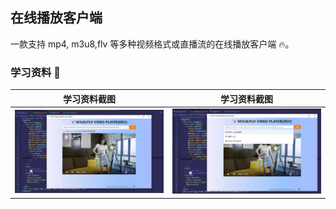## 在线播放客户端

一款支持 mp4, m3u8,flv 等多种视频格式或直播流的在线播放客户端 🔥。

### 学习资料 🤩

|       学习资料截图        |       学习资料截图        |
| :-----------------------: | :-----------------------: |
| ![授权列表](./image1.png) | ![新增授权](./image2.png) |

